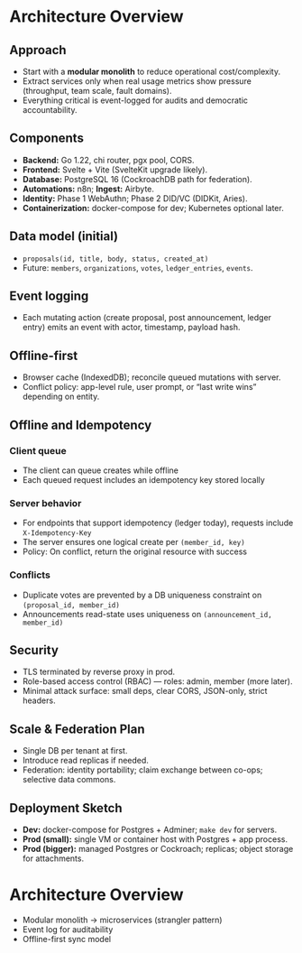 # Architecture Overview

## Approach
- Start with a **modular monolith** to reduce operational cost/complexity.
- Extract services only when real usage metrics show pressure (throughput, team scale, fault domains).
- Everything critical is event-logged for audits and democratic accountability.

## Components
- **Backend:** Go 1.22, chi router, pgx pool, CORS.
- **Frontend:** Svelte + Vite (SvelteKit upgrade likely).
- **Database:** PostgreSQL 16 (CockroachDB path for federation).
- **Automations:** n8n; **Ingest:** Airbyte.
- **Identity:** Phase 1 WebAuthn; Phase 2 DID/VC (DIDKit, Aries).
- **Containerization:** docker-compose for dev; Kubernetes optional later.

## Data model (initial)
- `proposals(id, title, body, status, created_at)`
- Future: `members`, `organizations`, `votes`, `ledger_entries`, `events`.

## Event logging
- Each mutating action (create proposal, post announcement, ledger entry) emits an event with actor, timestamp, payload hash.

## Offline-first
- Browser cache (IndexedDB); reconcile queued mutations with server.
- Conflict policy: app-level rule, user prompt, or “last write wins” depending on entity.

## Offline and Idempotency

### Client queue
- The client can queue creates while offline
- Each queued request includes an idempotency key stored locally

### Server behavior
- For endpoints that support idempotency (ledger today), requests include `X-Idempotency-Key`
- The server ensures one logical create per `(member_id, key)`
- Policy: On conflict, return the original resource with success

### Conflicts
- Duplicate votes are prevented by a DB uniqueness constraint on `(proposal_id, member_id)`
- Announcements read-state uses uniqueness on `(announcement_id, member_id)`

## Security
- TLS terminated by reverse proxy in prod.
- Role-based access control (RBAC) — roles: admin, member (more later).
- Minimal attack surface: small deps, clear CORS, JSON-only, strict headers.

## Scale & Federation Plan
- Single DB per tenant at first.
- Introduce read replicas if needed.
- Federation: identity portability; claim exchange between co-ops; selective data commons.

## Deployment Sketch
- **Dev:** docker-compose for Postgres + Adminer; `make dev` for servers.
- **Prod (small):** single VM or container host with Postgres + app process.
- **Prod (bigger):** managed Postgres or Cockroach; replicas; object storage for attachments.

# Architecture Overview

- Modular monolith → microservices (strangler pattern)
- Event log for auditability
- Offline-first sync model
